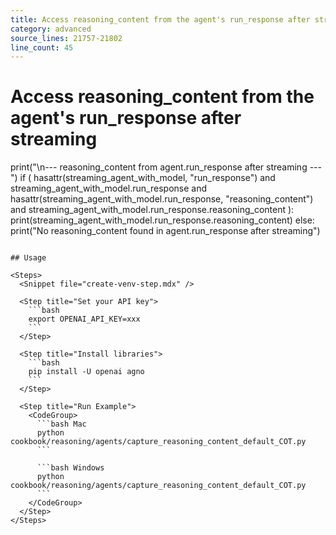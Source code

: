 ```yaml
---
title: Access reasoning_content from the agent's run_response after streaming
category: advanced
source_lines: 21757-21802
line_count: 45
---
```


# Access reasoning_content from the agent's run_response after streaming
print("\n--- reasoning_content from agent.run_response after streaming ---")
if (
    hasattr(streaming_agent_with_model, "run_response")
    and streaming_agent_with_model.run_response
    and hasattr(streaming_agent_with_model.run_response, "reasoning_content")
    and streaming_agent_with_model.run_response.reasoning_content
):
    print(streaming_agent_with_model.run_response.reasoning_content)
else:
    print("No reasoning_content found in agent.run_response after streaming")

```

## Usage

<Steps>
  <Snippet file="create-venv-step.mdx" />

  <Step title="Set your API key">
    ```bash
    export OPENAI_API_KEY=xxx
    ```
  </Step>

  <Step title="Install libraries">
    ```bash
    pip install -U openai agno
    ```
  </Step>

  <Step title="Run Example">
    <CodeGroup>
      ```bash Mac
      python cookbook/reasoning/agents/capture_reasoning_content_default_COT.py
      ```

      ```bash Windows
      python cookbook/reasoning/agents/capture_reasoning_content_default_COT.py
      ```
    </CodeGroup>
  </Step>
</Steps>


